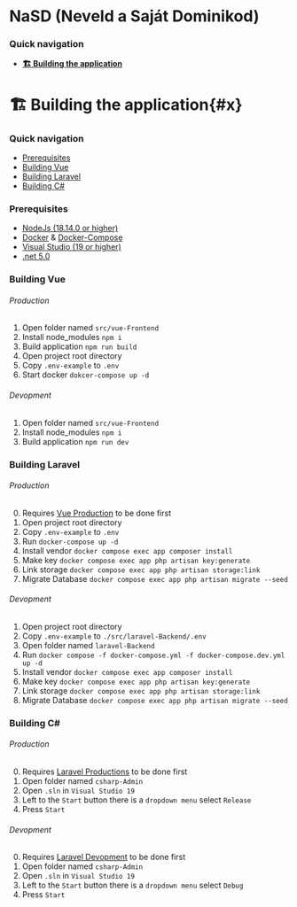 # NaSD (Neveld a Saját Dominikod)

### Quick navigation

* **[🏗 Building the application](#x)**

# 🏗 Building the application{#x}

### Quick navigation

* [Prerequisites](#prerequisites)
* [Building Vue](#building-vue)
* [Building Laravel](#building-laravel)
* [Building C#](#building-c)

### Prerequisites

* [NodeJs (18.14.0 or higher)](https://nodejs.org/en/)
* [Docker](https://www.docker.com/) & [Docker-Compose](https://docs.docker.com/compose/)
* [Visual Studio (19 or higher)](https://visualstudio.microsoft.com/vs/older-downloads/)
* [.net 5.0](https://dotnet.microsoft.com/en-us/download/dotnet/5.0)

### Building Vue

###### Production

1. Open folder named `src/vue-Frontend`
2. Install node_modules `npm i`
3. Build application `npm run build`
4. Open project root directory
5. Copy `.env-example` to `.env`
6. Start docker `dokcer-compose up -d`

###### Devopment

1. Open folder named `src/vue-Frontend`
2. Install node_modules `npm i`
3. Build application `npm run dev`

### Building Laravel

###### Production

0. Requires [Vue Production](#production) to be done first
1. Open project root directory
2. Copy `.env-example` to `.env`
3. Run `docker-compose up -d`
4. Install vendor `docker compose exec app composer install`
5. Make key `docker compose exec app php artisan key:generate`
6. Link storage `docker compose exec app php artisan storage:link`
7. Migrate Database `docker compose exec app php artisan migrate --seed`

###### Devopment

1. Open project root directory
2. Copy `.env-example` to `./src/laravel-Backend/.env`
3. Open folder named `laravel-Backend`
4. Run `docker compose -f docker-compose.yml -f docker-compose.dev.yml  up -d`
5. Install vendor `docker compose exec app composer install`
6. Make key `docker compose exec app php artisan key:generate`
7. Link storage `docker compose exec app php artisan storage:link`
8. Migrate Database `docker compose exec app php artisan migrate --seed`

### Building C#

###### Production

0. Requires [Laravel Productions](#production-1) to be done first
1. Open folder named `csharp-Admin`
2. Open `.sln` in `Visual Studio 19`
3. Left to the `Start` button there is a `dropdown menu` select `Release`
4. Press `Start`

###### Devopment

0. Requires [Laravel Devopment](#devopment-1) to be done first
1. Open folder named `csharp-Admin`
2. Open `.sln` in `Visual Studio 19`
3. Left to the `Start` button there is a `dropdown menu` select `Debug`
4. Press `Start`
